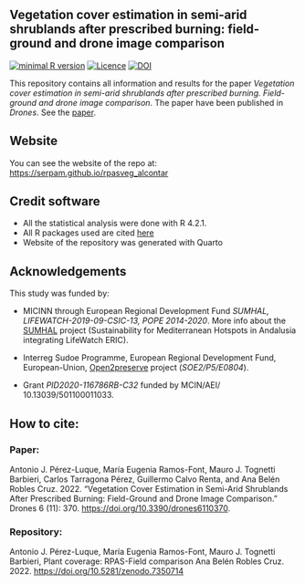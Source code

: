 ## Vegetation cover estimation in semi-arid shrublands after prescribed burning: field-ground and drone image comparison

[![minimal R version](https://img.shields.io/badge/R%3E%3D-4.2.1-brightgreen.svg)](https://cran.r-project.org/) [![Licence](https://img.shields.io/github/license/mashape/apistatus.svg)](http://choosealicense.com/licenses/mit/) [![DOI](https://zenodo.org/badge/541528099.svg)](https://zenodo.org/badge/latestdoi/541528099)


This repository contains all information and results for the paper 
*Vegetation cover estimation in semi-arid shrublands after prescribed burning. Field-ground and drone image comparison*. The paper have been published in *Drones*. See the [paper](https://doi.org/10.3390/drones6110370).

## Website
You can see the website of the repo at: https://serpam.github.io/rpasveg_alcontar 

## Credit software 
- All the statistical analysis were done with R 4.2.1. 
- All R packages used are cited [here](https://serpam.github.io/rpasveg_alcontar/about.html) 
- Website of the repository was generated with Quarto

## Acknowledgements 
This study was funded by: 

* MICINN through European Regional Development Fund *SUMHAL, LIFEWATCH-2019-09-CSIC-13, POPE 2014-2020*. More info about the [SUMHAL](https://lifewatcheric-sumhal.csic.es/) project (Sustainability for Mediterranean Hotspots in Andalusia integrating LifeWatch ERIC).  

* Interreg Sudoe Programme, European Regional Development Fund, European-Union, [Open2preserve](https://open2preserve.eu/) project (*SOE2/P5/E0804*). 

* Grant *PID2020-116786RB-C32* funded by MCIN/AEI/ 10.13039/501100011033. 

## How to cite: 

### Paper: 
Antonio J. Pérez-Luque, María Eugenia Ramos-Font, Mauro J. Tognetti Barbieri, Carlos Tarragona Pérez, Guillermo Calvo Renta, and Ana Belén Robles Cruz. 2022. “Vegetation Cover Estimation in Semi-Arid Shrublands After Prescribed Burning: Field-Ground and Drone Image Comparison.” Drones 6 (11): 370. https://doi.org/10.3390/drones6110370.

### Repository: 
Antonio J. Pérez-Luque, María Eugenia Ramos-Font, Mauro J. Tognetti Barbieri, Plant coverage: RPAS-Field comparison Ana Belén Robles Cruz. 2022. https://doi.org/10.5281/zenodo.7350714